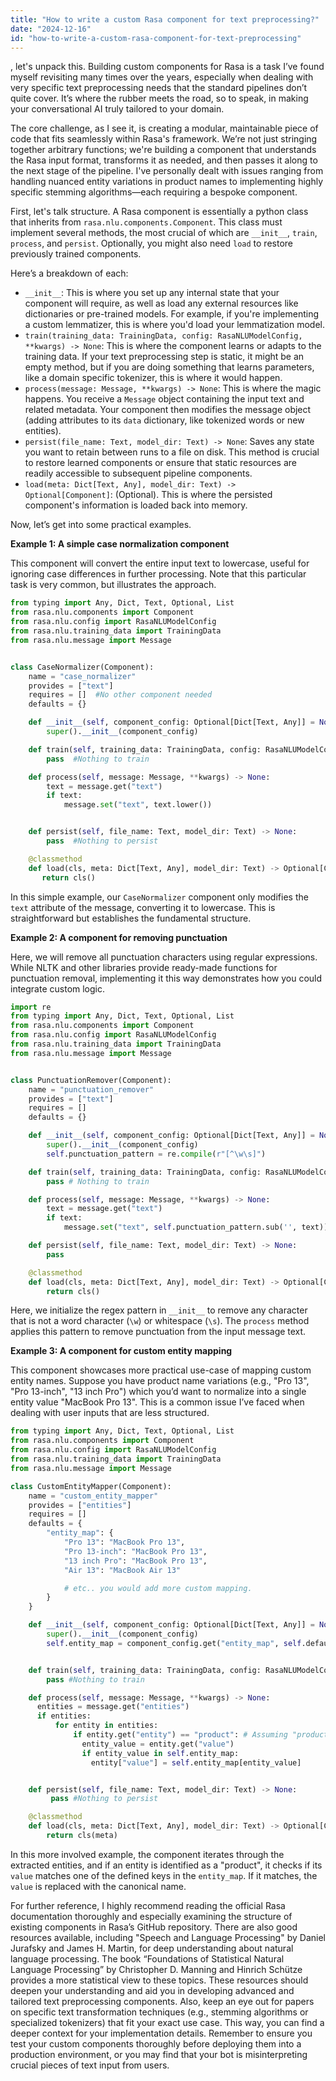 ```yaml
---
title: "How to write a custom Rasa component for text preprocessing?"
date: "2024-12-16"
id: "how-to-write-a-custom-rasa-component-for-text-preprocessing"
---
```


, let's unpack this. Building custom components for Rasa is a task I’ve found myself revisiting many times over the years, especially when dealing with very specific text preprocessing needs that the standard pipelines don’t quite cover. It’s where the rubber meets the road, so to speak, in making your conversational AI truly tailored to your domain.

The core challenge, as I see it, is creating a modular, maintainable piece of code that fits seamlessly within Rasa's framework. We’re not just stringing together arbitrary functions; we're building a component that understands the Rasa input format, transforms it as needed, and then passes it along to the next stage of the pipeline. I've personally dealt with issues ranging from handling nuanced entity variations in product names to implementing highly specific stemming algorithms—each requiring a bespoke component.

First, let's talk structure. A Rasa component is essentially a python class that inherits from `rasa.nlu.components.Component`. This class must implement several methods, the most crucial of which are `__init__`, `train`, `process`, and `persist`. Optionally, you might also need `load` to restore previously trained components.

Here’s a breakdown of each:

*   `__init__`: This is where you set up any internal state that your component will require, as well as load any external resources like dictionaries or pre-trained models. For example, if you're implementing a custom lemmatizer, this is where you'd load your lemmatization model.
*   `train(training_data: TrainingData, config: RasaNLUModelConfig, **kwargs) -> None`: This is where the component learns or adapts to the training data. If your text preprocessing step is static, it might be an empty method, but if you are doing something that learns parameters, like a domain specific tokenizer, this is where it would happen.
*   `process(message: Message, **kwargs) -> None`: This is where the magic happens. You receive a `Message` object containing the input text and related metadata. Your component then modifies the message object (adding attributes to its `data` dictionary, like tokenized words or new entities).
*   `persist(file_name: Text, model_dir: Text) -> None`: Saves any state you want to retain between runs to a file on disk. This method is crucial to restore learned components or ensure that static resources are readily accessible to subsequent pipeline components.
*   `load(meta: Dict[Text, Any], model_dir: Text) -> Optional[Component]`: (Optional). This is where the persisted component's information is loaded back into memory.

Now, let’s get into some practical examples.

**Example 1: A simple case normalization component**

This component will convert the entire input text to lowercase, useful for ignoring case differences in further processing. Note that this particular task is very common, but illustrates the approach.

```python
from typing import Any, Dict, Text, Optional, List
from rasa.nlu.components import Component
from rasa.nlu.config import RasaNLUModelConfig
from rasa.nlu.training_data import TrainingData
from rasa.nlu.message import Message


class CaseNormalizer(Component):
    name = "case_normalizer"
    provides = ["text"]
    requires = []  #No other component needed
    defaults = {}

    def __init__(self, component_config: Optional[Dict[Text, Any]] = None):
        super().__init__(component_config)

    def train(self, training_data: TrainingData, config: RasaNLUModelConfig, **kwargs) -> None:
        pass  #Nothing to train

    def process(self, message: Message, **kwargs) -> None:
        text = message.get("text")
        if text:
            message.set("text", text.lower())


    def persist(self, file_name: Text, model_dir: Text) -> None:
        pass  #Nothing to persist

    @classmethod
    def load(cls, meta: Dict[Text, Any], model_dir: Text) -> Optional[Component]:
       return cls()
```

In this simple example, our `CaseNormalizer` component only modifies the `text` attribute of the message, converting it to lowercase. This is straightforward but establishes the fundamental structure.

**Example 2: A component for removing punctuation**

Here, we will remove all punctuation characters using regular expressions. While NLTK and other libraries provide ready-made functions for punctuation removal, implementing it this way demonstrates how you could integrate custom logic.

```python
import re
from typing import Any, Dict, Text, Optional, List
from rasa.nlu.components import Component
from rasa.nlu.config import RasaNLUModelConfig
from rasa.nlu.training_data import TrainingData
from rasa.nlu.message import Message


class PunctuationRemover(Component):
    name = "punctuation_remover"
    provides = ["text"]
    requires = []
    defaults = {}

    def __init__(self, component_config: Optional[Dict[Text, Any]] = None):
        super().__init__(component_config)
        self.punctuation_pattern = re.compile(r"[^\w\s]")

    def train(self, training_data: TrainingData, config: RasaNLUModelConfig, **kwargs) -> None:
        pass # Nothing to train

    def process(self, message: Message, **kwargs) -> None:
        text = message.get("text")
        if text:
            message.set("text", self.punctuation_pattern.sub('', text))

    def persist(self, file_name: Text, model_dir: Text) -> None:
        pass

    @classmethod
    def load(cls, meta: Dict[Text, Any], model_dir: Text) -> Optional[Component]:
        return cls()

```

Here, we initialize the regex pattern in `__init__` to remove any character that is not a word character (`\w`) or whitespace (`\s`). The `process` method applies this pattern to remove punctuation from the input message text.

**Example 3: A component for custom entity mapping**

This component showcases more practical use-case of mapping custom entity names. Suppose you have product name variations (e.g., "Pro 13", "Pro 13-inch", "13 inch Pro") which you’d want to normalize into a single entity value "MacBook Pro 13". This is a common issue I’ve faced when dealing with user inputs that are less structured.

```python
from typing import Any, Dict, Text, Optional, List
from rasa.nlu.components import Component
from rasa.nlu.config import RasaNLUModelConfig
from rasa.nlu.training_data import TrainingData
from rasa.nlu.message import Message

class CustomEntityMapper(Component):
    name = "custom_entity_mapper"
    provides = ["entities"]
    requires = []
    defaults = {
        "entity_map": {
            "Pro 13": "MacBook Pro 13",
            "Pro 13-inch": "MacBook Pro 13",
            "13 inch Pro": "MacBook Pro 13",
            "Air 13": "MacBook Air 13"

            # etc.. you would add more custom mapping.
        }
    }

    def __init__(self, component_config: Optional[Dict[Text, Any]] = None):
        super().__init__(component_config)
        self.entity_map = component_config.get("entity_map", self.defaults["entity_map"])


    def train(self, training_data: TrainingData, config: RasaNLUModelConfig, **kwargs) -> None:
        pass #Nothing to train

    def process(self, message: Message, **kwargs) -> None:
      entities = message.get("entities")
      if entities:
          for entity in entities:
              if entity.get("entity") == "product": # Assuming "product" entity was extracted elsewhere
                entity_value = entity.get("value")
                if entity_value in self.entity_map:
                  entity["value"] = self.entity_map[entity_value]


    def persist(self, file_name: Text, model_dir: Text) -> None:
         pass #Nothing to persist

    @classmethod
    def load(cls, meta: Dict[Text, Any], model_dir: Text) -> Optional[Component]:
        return cls(meta)
```

In this more involved example, the component iterates through the extracted entities, and if an entity is identified as a "product", it checks if its `value` matches one of the defined keys in the `entity_map`. If it matches, the `value` is replaced with the canonical name.

For further reference, I highly recommend reading the official Rasa documentation thoroughly and especially examining the structure of existing components in Rasa’s GitHub repository. There are also good resources available, including "Speech and Language Processing" by Daniel Jurafsky and James H. Martin, for deep understanding about natural language processing. The book “Foundations of Statistical Natural Language Processing” by Christopher D. Manning and Hinrich Schütze provides a more statistical view to these topics. These resources should deepen your understanding and aid you in developing advanced and tailored text preprocessing components. Also, keep an eye out for papers on specific text transformation techniques (e.g., stemming algorithms or specialized tokenizers) that fit your exact use case. This way, you can find a deeper context for your implementation details. Remember to ensure you test your custom components thoroughly before deploying them into a production environment, or you may find that your bot is misinterpreting crucial pieces of text input from users.
